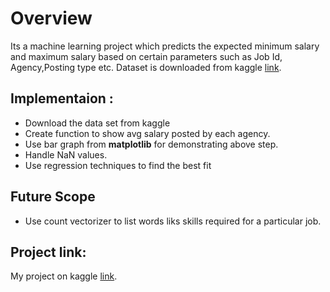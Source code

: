 # Overview
Its a machine learning project which predicts the expected minimum salary and maximum salary based on certain parameters such as Job Id, Agency,Posting type etc. Dataset is downloaded from kaggle [link](https://www.kaggle.com/new-york-city/new-york-city-current-job-postings).

## Implementaion : 
- Download the data set from kaggle
- Create function to show avg salary posted by each agency.
- Use bar graph from **matplotlib** for demonstrating above step.
- Handle NaN values.
- Use regression techniques to find the best fit

## Future Scope
- Use count vectorizer to list words liks skills required for a particular job.

## Project link:
My project on kaggle [link](https://www.kaggle.com/prabhat12/current-job-posting).
